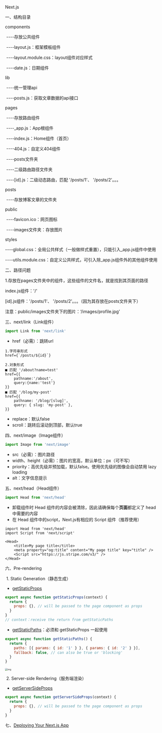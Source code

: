 Next.js

一、结构目录

components

​	----存放公共组件

​	----layout.js：框架模板组件

​	----layout.module.css：layout组件对应样式

​	----date.js：日期组件

lib

​	----统一管理api

​	----posts.js：获取文章数据的api接口

pages

​	----存放路由组件

​	----_app.js：App根组件

​	----index.js：Home组件（首页）

​	----404.js：自定义404组件

​	----posts文件夹

​		  ----二级路由路径文件夹

​		  ----[id].js：二级动态路由，匹配 '/posts/1'、 '/posts/2'。。。

posts

​	----存放博客文章的文件夹

public

​	----favicon.ico：网页图标

​	----images文件夹：存放图片

styles

​	----global.css：全局公共样式（一般做样式重置），只能引入_app.js组件中使用

​	----utils.module.css：自定义公共样式，可引入除_app.js组件外的其他组件使用

二、路径问题

1.存放在pages文件夹中的组件，这些组件的文件名，就是找到其页面的路径

index.js组件：'/'

[id].js组件：'/posts/1'、 '/posts/2'。。。（因为其存放在posts文件夹下）

注意：public/images文件夹下的图片：‘/images/profile.jpg’

三、next/link（Link组件）

```js
import Link from 'next/link'
```

- href（必需）：跳转url

```
1.字符串形式
href={`/posts/${id}`}

2.对象形式
■ 匹配 '/about?name=test'
href={{
	pathname:'/about',
	query:{name:'test'}
}}
■ 匹配 '/blog/my-post'
href={{
	pathname: '/blog/[slug]',
	query: { slug: 'my-post' },
}}
```

- replace：默认false
- scroll：跳转后滚动到顶部，默认true

四、next/image（Image组件）

```js
import Image from 'next/image'
```

- src（必需）：图片路径
- width、height（必需）：图片的宽高，默认单位：px（可不写）
- priority：高优先级并预加载，默认false。使用优先级的图像会自动禁用 lazy loading
- alt：文字信息提示

五、next/head（Head组件）

```js
import Head from 'next/head'
```

- 卸载组件时 Head 组件的内容会被清除，因此请确保每个**页面**都定义了 head 中需要的内容
- 在 Head 组件中的script，Next.js有相应的 Script 组件（推荐使用）

```
import Head from 'next/head'
import Script from 'next/script'

<Head>
	<title>My page title</title>
	<meta property="og:title" content="My page title" key="title" />
	<Script src="https://js.stripe.com/v3/" />
</Head>
```

六、Pre-rendering

​	1. Static Generation（静态生成）

- [getStaticProps](https://nextjs.org/docs/basic-features/data-fetching/get-static-props)

```js
export async function getStaticProps(context) {
  return {
    props: {}, // will be passed to the page component as props
  }
}
// context：receive the return from getStaticPaths
```

- [getStaticPaths](https://nextjs.org/docs/basic-features/data-fetching/get-static-paths)：必须和 getStaticProps 一起使用

```js
export async function getStaticPaths() {
  return {
    paths: [{ params: { id: '1' } }, { params: { id: '2' } }],
    fallback: false, // can also be true or 'blocking'
  }
}
```

<img src="https://nextjs.org/static/images/learn/dynamic-routes/how-to-dynamic-routes.png" alt="img" style="zoom: 50%;" />



​	2. Server-side Rendering（服务端渲染）

- [getServerSideProps](https://nextjs.org/docs/basic-features/data-fetching/get-server-side-props)

```js
export async function getServerSideProps(context) {
  return {
    props: {}, // will be passed to the page component as props
  }
}
```

七、[Deploying Your Next.js App](https://nextjs.org/learn/basics/deploying-nextjs-app/other-hosting-options)